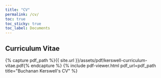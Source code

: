 ```yaml
---
title: "CV"
permalink: /cv/
toc: true
toc_sticky: true
toc_label: Documents
---
```

## Curriculum Vitae

{% capture pdf_path %}{{ site.url }}/assets/pdf/kerswell-curriculum-vitae.pdf{% endcapture %}
{% include pdf-viewer.html
    pdf_url=pdf_path
    title="Buchanan Kerswell's CV"
%}
